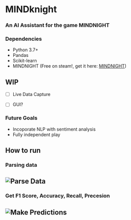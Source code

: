 # MINDknight
### An AI Assistant for the game MINDNIGHT


### Dependencies

- Python 3.7+
- Pandas
- Scikit-learn
- MINDNIGHT (Free on steam!, get it here: [MINDNIGHT](https://en.wikipedia.org/wiki/Markdown))


## WIP
- [ ] Live Data Capture
- [ ] GUI?


### Future Goals
- Incoporate NLP with sentiment analysis
- Fully independent play

## How to run

### Parsing data

![Parse Data](https://i.imgur.com/rt7qLF0.gif)
---

### Get F1 Score, Accuracy, Recall, Precesion

![Make Predictions](https://i.imgur.com/1TE2hyJ.gif)
---
